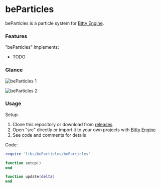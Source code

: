 # beParticles

beParticles is a particle system for [Bitty Engine](https://github.com/paladin-t/bitty/).

### Features

"beParticles" implements:

* TODO

### Glance

![beParticles 1](imgs/beParticles1.png)

![beParticles 2](imgs/beParticles2.png)

### Usage

Setup:

1. Clone this repository or download from [releases](https://github.com/paladin-t/beparticles/releases)
2. Open "src" directly or import it to your own projects with [Bitty Engine](https://github.com/paladin-t/bitty/)
3. See code and comments for details

Code:

```lua
require 'libs/beParticles/beParticles'

function setup()
end

function update(delta)
end
```
